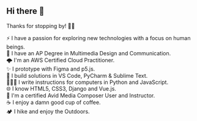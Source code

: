 ## Hi there 👋

Thanks for stopping by! 👨‍🚀

⚡ I have a passion for exploring new technologies with a focus on human beings.\
🖖 I have an AP Degree in Multimedia Design and Communication.\
🌩️ I'm an AWS Certified Cloud Practitioner.\
✨ I prototype with Figma and p5.js.\
🧰 I build solutions in VS Code, PyCharm & Sublime Text.\
👨🏻‍💻 I write instructions for computers in Python and JavaScript.\
🌐 I know HTML5, CSS3, Django and Vue.js.\
🎥 I'm a certified Avid Media Composer User and Instructor.\
☕️ I enjoy a damn good cup of coffee.\
🏕️ I hike and enjoy the Outdoors.

<!--
**smogelmose/smogelmose** is a ✨ _special_ ✨ repository because its `README.md` (this file) appears on your GitHub profile.

Here are some ideas to get you started:

- 🔭 I’m currently working on ...
- 🌱 I’m currently learning ...
- 👯 I’m looking to collaborate on ...
- 🤔 I’m looking for help with ...
- 💬 Ask me about ...
- 📫 How to reach me: ...
- 😄 Pronouns: ...
- ⚡ Fun fact: ...
-->
